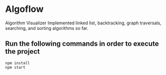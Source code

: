 # Algoflow
Algorithm Visualizer
Implemented linked list, backtracking, graph traversals, searching, and sorting algorithms so far.

## Run the following commands in order to execute the project
```
npm install
npm start

```